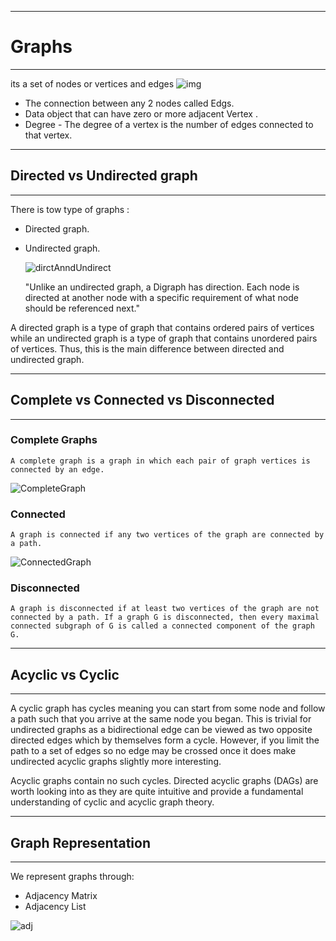 __________________________________________

# Graphs
__________________________________________

its a set of nodes or vertices and edges
    ![img](https://imgs.search.brave.com/3yIP2Znp_NmD8Q2KuWLF-ywFIG8IIq3Me5DTKWQW-Ho/rs:fit:733:225:1/g:ce/aHR0cHM6Ly90c2Uz/Lm1tLmJpbmcubmV0/L3RoP2lkPU9JUC5s/Y0Y1eEs4aGtGc0NT/WnYxckc0dUtRQUFB/QSZwaWQ9QXBp)


- The connection between any 2 nodes called Edgs.
- Data object that can have zero or more adjacent Vertex .
- Degree - The degree of a vertex is the number of edges connected to that vertex.

_________________________________

## Directed vs Undirected graph
_________________________________

There is tow type of graphs :
- Directed graph.
- Undirected graph.

    ![dirctAnndUndirect](https://imgs.search.brave.com/YvoSY7IoANnX23N1tLXiK5ceffpDUUpeS9CzAnaLDXk/rs:fit:793:633:1/g:ce/aHR0cDovL3BlZGlh/YS5jb20vd3AtY29u/dGVudC91cGxvYWRz/LzIwMTkvMDEvRGlm/ZmVyZW5jZS1CZXR3/ZWVuLURpcmVjdGVk/LWFuZC1VbmRpcmVj/dGVkLUdyYXBoLUNv/bXBhcmlzb24tU3Vt/bWFyeS5qcGc)
    
    "Unlike an undirected graph, a Digraph has direction. Each node is directed at another node with a specific requirement of what node should be referenced next."
    
A directed graph is a type of graph that contains ordered pairs of vertices while an undirected graph is a type of graph that contains unordered pairs of vertices. Thus, this is the main difference between directed and undirected graph.

______________________________________

## Complete vs Connected vs Disconnected
______________________________________

### Complete Graphs
    A complete graph is a graph in which each pair of graph vertices is connected by an edge.
    
   ![CompleteGraph](https://imgs.search.brave.com/BhpNHXGkNQcEDCPnv5DF9SVftnhK9wAQzHQV2YUHTRE/rs:fit:632:225:1/g:ce/aHR0cHM6Ly90c2U0/Lm1tLmJpbmcubmV0/L3RoP2lkPU9JUC5m/R2NHSTFJMVN5MVRq/SDNRWmpQQmlBSGFG/aiZwaWQ9QXBp)

### Connected
    A graph is connected if any two vertices of the graph are connected by a path.
    
  ![ConnectedGraph](https://imgs.search.brave.com/vtDb0MJUpH-AAVqcAdLHP46vd4IXMPp9MwLNVmUezYw/rs:fit:728:546:1/g:ce/aHR0cHM6Ly9pbWFn/ZS5zbGlkZXNoYXJl/Y2RuLmNvbS9ub3Rh/bWF0aGRpc2NyZXRl/Z3JhcGh0aGVvcnkt/MTExMTEwMjEzNTEy/LXBocGFwcDAxLzk1/L25vdGEtbWF0aC1k/aXNjcmV0ZS1ncmFw/aC10aGVvcnktMTEt/NzI4LmpwZz9jYj0x/MzIwOTYwOTQ2)

### Disconnected
    A graph is disconnected if at least two vertices of the graph are not connected by a path. If a graph G is disconnected, then every maximal connected subgraph of G is called a connected component of the graph G.
    
__________________________________________

## Acyclic vs Cyclic
__________________________________________

A cyclic graph has cycles meaning you can start from some node and follow a path such that you arrive at the same node you began. This is trivial for undirected graphs as a bidirectional edge can be viewed as two opposite directed edges which by themselves form a cycle. However, if you limit the path to a set of edges so no edge may be crossed once it does make undirected acyclic graphs slightly more interesting.

Acyclic graphs contain no such cycles. Directed acyclic graphs (DAGs) are worth looking into as they are quite intuitive and provide a fundamental understanding of cyclic and acyclic graph theory.

__________________________________________

## Graph Representation
__________________________________________

We represent graphs through:

- Adjacency Matrix
- Adjacency List

![adj](https://imgs.search.brave.com/gqWp2QeDkatDJjZ97Z0XNJRcJvUulT1UsGcZG7ChC9E/rs:fit:1200:720:1/g:ce/aHR0cHM6Ly9pLnl0/aW1nLmNvbS92aS9a/VHl5WnE1NmRaQS9t/YXhyZXNkZWZhdWx0/LmpwZw)
